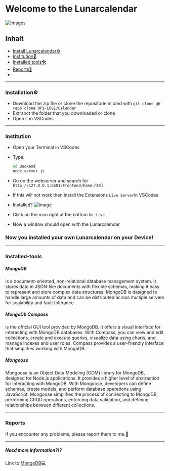 # Welcome to the Lunarcalendar

![Images](https://github.com/OPI-LOGI/Lunarcalendar/issues/1#issue-1779154441)

## Inhalt

* [Install Lunarcalendar⚙️](#-Installation)
* [Institution📐](#-Institution)
* [Installed tools🛠️](#-Installed-tools)
* [Reports📝](#-Reports)
* 
---

### Installation⚙️

* Download the zip file or clone the repositorie in cmd with `git clone gh repo clone OPI-LOGI/Calendar`
* Extrahct the folder that you downloaded or clone
* Open it in VSCodes

---

### Institution

* Open your Terminal in VSCodes
* Type:
  ```bash
  cd Backend
  node server.js
  ```
* Go on the webserver and search for `http://127.0.0.1:5501/Frontend/home.html`
* If this will not work then install the Extensions `Live Server`in VSCodes
* Installed?
![image](https://github.com/OPI-LOGI/Calendar/assets/78499451/15ceb534-ed2f-48c8-a821-5f26d06cc53e)

* Click on the icon right at the bottom `Go Live`
* Now a window should open with the Lunarcalendar
 
### Now you installed your own Lunarcalendar on your Device!

---

### Installed-tools

##### MongoDB
is a document-oriented, non-relational database management system. It stores data in JSON-like documents with flexible schemas, making it easy to represent and store complex data structures. MongoDB is designed to handle large amounts of data and can be distributed across multiple servers for scalability and fault tolerance.

##### MongoDb Compass
is the official GUI tool provided by MongoDB. It offers a visual interface for interacting with MongoDB databases. With Compass, you can view and edit collections, create and execute queries, visualize data using charts, and manage indexes and user roles. Compass provides a user-friendly interface that simplifies working with MongoDB.

##### Mongoose
Mongoose is an Object Data Modeling (ODM) library for MongoDB, designed for Node.js applications. It provides a higher level of abstraction for interacting with MongoDB. With Mongoose, developers can define schemas, create models, and perform database operations using JavaScript. Mongoose simplifies the process of connecting to MongoDB, performing CRUD operations, enforcing data validation, and defining relationships between different collections.

---

### Reports

If you encounter any problems, please report them to me.👀

---

##### Need more information?⁉️
Link to [MongoDB](https://www.mongodb.com/try/download/community)💻
